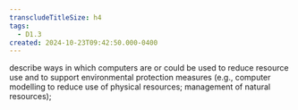 ```yaml
---
transcludeTitleSize: h4
tags:
  - D1.3
created: 2024-10-23T09:42:50.000-0400
---
```

describe ways in which computers are or could be used to reduce resource use and to support environmental protection measures (e.g., computer modelling to reduce use of physical resources; management of natural resources);